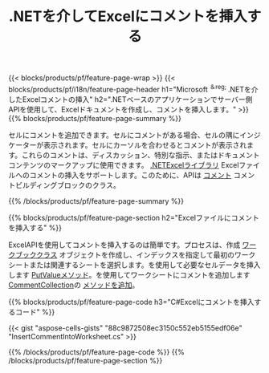 ﻿---
title: .NETを介してExcelにコメントを挿入する
url: /ja/net/comment/
description: .NETライブラリを使用してMicrosoftExcelファイルにコメントを挿入する方法を示すC#ソースコード。 
---
{{< blocks/products/pf/feature-page-wrap >}}
{{< blocks/products/pf/i18n/feature-page-header h1="Microsoft <sup>＆reg; </sup>.NETを介したExcelコメントの挿入" h2=".NETベースのアプリケーションでサーバー側APIを使用して、Excelドキュメントを作成し、コメントを挿入します。" >}}
{{% blocks/products/pf/feature-page-summary %}}

セルにコメントを追加できます。セルにコメントがある場合、セルの隅にインジケーターが表示されます。セルにカーソルを合わせるとコメントが表示されます。これらのコメントは、ディスカッション、特別な指示、またはドキュメントコンテンツのマークアップに使用できます。 [.NETExcelライブラリ](/cells/net/) Excelファイルへのコメントの挿入をサポートします。このために、APIは [コメント](https://reference.aspose.com/cells/net/aspose.cells/comment) コメントビルディングブロックのクラス。

{{% /blocks/products/pf/feature-page-summary %}}

{{% blocks/products/pf/feature-page-section h2="Excelファイルにコメントを挿入する" %}}

ExcelAPIを使用してコメントを挿入するのは簡単です。プロセスは、作成 [ワークブッククラス](https://reference.aspose.com/cells/net/aspose.cells/workbook) オブジェクトを作成し、インデックスを指定して最初のワークシートまたは関連するシートを選択します。を使用して必要なセルデータを挿入します [PutValueメソッド](https://reference.aspose.com/cells/net/aspose.cells/cell/methods/putvalue/index)。を使用してワークシートにコメントを追加します [CommentCollection](https://reference.aspose.com/cells/net/aspose.cells/commentcollection)の [メソッドを追加](https://reference.aspose.com/cells/net/aspose.cells.commentcollection/add/methods/1)。

{{% blocks/products/pf/feature-page-code h3="C#Excelにコメントを挿入するコード" %}}

{{< gist "aspose-cells-gists" "88c9872508ec3150c552eb5155edf06e" "InsertCommentIntoWorksheet.cs" >}}

{{% /blocks/products/pf/feature-page-code %}}
{{% /blocks/products/pf/feature-page-section %}}
